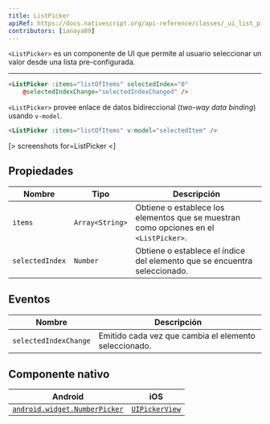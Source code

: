 ```yaml
---
title: ListPicker
apiRef: https://docs.nativescript.org/api-reference/classes/_ui_list_picker_.listpicker
contributors: [ianaya89]
---
```


`<ListPicker>` es un componente de UI que permite al usuario seleccionar un valor desde una lista pre-configurada.

---

```html
<ListPicker :items="listOfItems" selectedIndex="0"
    @selectedIndexChange="selectedIndexChanged" />
```

`<ListPicker>` provee enlace de datos bidireccional (*two-way data binding*) usando `v-model`.

```html
<ListPicker :items="listOfItems" v-model="selectedItem" />
```

[> screenshots for=ListPicker <]

## Propiedades

| Nombre | Tipo | Descripción |
|------|------|-------------|
| `items` | `Array<String>` | Obtiene o establece los elementos que se muestran como opciones en el `<ListPicker>`.
| `selectedIndex` | `Number` | Obtiene o establece el índice del elemento que se encuentra seleccionado.

## Eventos

| Nombre | Descripción |
|------|-------------|
| `selectedIndexChange`| Emitido cada vez que cambia el elemento seleccionado.

## Componente nativo

| Android | iOS |
|---------|-----|
| [`android.widget.NumberPicker`](https://developer.android.com/reference/android/widget/NumberPicker.html) | [`UIPickerView`](https://developer.apple.com/documentation/uikit/uipickerview)
